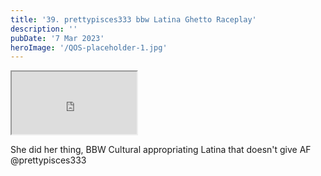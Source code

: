 ```yaml
---
title: '39. prettypisces333 bbw Latina Ghetto Raceplay'
description: ''
pubDate: '7 Mar 2023'
heroImage: '/QOS-placeholder-1.jpg'
---
```

<iframe src="https://drive.google.com/file/d/18GRfnlYCAlQipdrAQC5G7fn8kYBeFF6s/preview" width="200" height="100" allow="autoplay" allowfullscreen="allowfullscreen"></iframe>

She did her thing, BBW Cultural appropriating Latina that doesn't give AF @prettypisces333